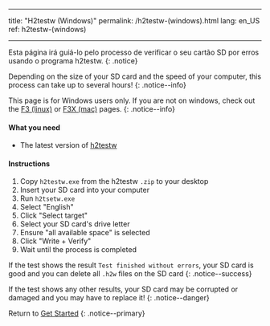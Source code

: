 * * *

title: "H2testw (Windows)" permalink: /h2testw-(windows).html lang: en_US ref: h2testw-(windows)

* * *

Esta página irá guiá-lo pelo processo de verificar o seu cartão SD por erros usando o programa h2testw. {: .notice}

Depending on the size of your SD card and the speed of your computer, this process can take up to several hours! {: .notice--info}

This page is for Windows users only. If you are not on windows, check out the [F3 (linux)](f3-(linux)) or [F3X (mac)](f3x-(mac)) pages. {: .notice--info}

#### What you need

* The latest version of [h2testw](http://www.heise.de/ct/Redaktion/bo/downloads/h2testw_1.4.zip)

#### Instructions

  1. Copy `h2testw.exe` from the h2testw `.zip` to your desktop
  2. Insert your SD card into your computer
  3. Run `h2tsetw.exe`
  4. Select "English"
  5. Click "Select target"
  6. Select your SD card's drive letter
  7. Ensure "all available space" is selected
  8. Click "Write + Verify"
  9. Wait until the process is completed

If the test shows the result `Test finished without errors`, your SD card is good and you can delete all `.h2w` files on the SD card {: .notice--success}

If the test shows any other results, your SD card may be corrupted or damaged and you may have to replace it! {: .notice--danger}

Return to [Get Started](get-started) {: .notice--primary}